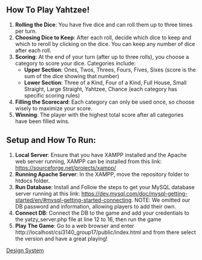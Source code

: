 ## How To Play Yahtzee! 

1. **Rolling the Dice**: You have five dice and can roll them up to three times per turn.
2. **Choosing Dice to Keep**: After each roll, decide which dice to keep and which to reroll by clicking on the dice. You can keep any number of dice after each roll.
3. **Scoring**: At the end of your turn (after up to three rolls), you choose a category to score your dice. Categories include:
    - **Upper Section**: Ones, Twos, Threes, Fours, Fives, Sixes (score is the sum of the dice showing that number)
    - **Lower Section**: Three of a Kind, Four of a Kind, Full House, Small Straight, Large Straight, Yahtzee, Chance (each category has specific scoring rules)
4. **Filling the Scorecard**: Each category can only be used once, so choose wisely to maximize your score.
5. **Winning**: The player with the highest total score after all categories have been filled wins.


## Setup and How To Run:

1. **Local Server**: Ensure that you have XAMPP installed and the Apache web server running, XAMPP can be installed from this link: https://sourceforge.net/projects/xampp/ 
2. **Running Apache Server**: In the XAMPP, move the repository folder to htdocs folder. 
3. **Run Database**: Install and Follow the steps to get your MySQL database server running at this link: https://dev.mysql.com/doc/mysql-getting-started/en/#mysql-getting-started-connecting. NOTE: We omitted our DB password and information, allowing players to add their own. 
4. **Connect DB**: Connect the DB to the game and add your credentials to the yatzy_server.php file at line 12 to 16, then run the game
5. **Play The Game**: Go to a web browser and enter http://localhost/csi3140_group17/public/index.html and from there select the version and have a great playing! 



[Design System](/docs/design_system_v03.md)
